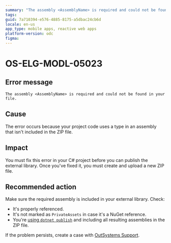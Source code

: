 ```yaml
---
summary: "The assembly <AssemblyName> is required and could not be found in your file."
tags:
guid: 7a710394-e576-4885-8175-a5dbac24cb6d
locale: en-us
app_type: mobile apps, reactive web apps
platform-version: odc
figma:
---
```


# OS-ELG-MODL-05023

## Error message

`The assembly <AssemblyName> is required and could not be found in your file.`

## Cause

The error occurs because your project code uses a type in an assembly that isn't included in the ZIP file.

## Impact

You must fix this error in your C# project before you can publish the external library. Once you've fixed it, you must create and upload a new ZIP file.

## Recommended action

Make sure the required assembly is included in your external library. Check:

-  It's properly referenced.
-  It's not marked as `PrivateAssets` in case it's a NuGet reference.
-  You're [using `dotnet publish`](../../eap/building-apps/external-logic/README.md#usage) and including all resulting assemblies in the ZIP file.

If the problem persists, create a case with [OutSystems Support](https://www.outsystems.com/support/portal/open-support-case?ErrorCode=OS-ELG-MODL-05023).

